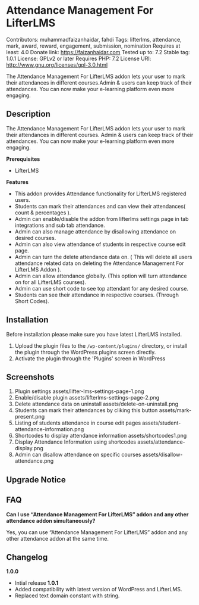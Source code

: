 # Attendance Management For LifterLMS
Contributors: muhammadfaizanhaidar, fahdi
Tags: lifterlms, attendance, mark, award, reward, engagement, submission, nomination
Requires at least: 4.0
Donate link: https://faizanhaidar.com
Tested up to: 7.2
Stable tag: 1.0.1
License: GPLv2 or later
Requires PHP: 7.2
License URI: http://www.gnu.org/licenses/gpl-3.0.html

The Attendance Management For LifterLMS addon lets your user to mark their attendances in different courses.Admin & users can keep track of their attendances. You can now make your e-learning platform even more engaging.

## Description

The Attendance Management For LifterLMS addon lets your user to mark their attendances in different courses. Admin & users can keep track of their attendances. You can now make your e-learning platform even more engaging.

**Prerequisites**

- LifterLMS

**Features**

- This addon provides Attendance functionality for LifterLMS registered users.
- Students can mark their attendances and can view their attendances( count & percentages ).
- Admin can enable/disable the addon from lifterlms settings page in tab integrations and sub tab attendance.
- Admin can also manage attendance by disallowing attendance on desired courses.
- Admin can also view attendance of students in respective course edit page.
- Admin can turn the delete attendance data on. ( This will delete all users attendance related data on           deleting the Attendance Management For LifterLMS Addon ).
- Admin can allow attendance globally. (This option will turn attendance on for all LifterLMS courses).
- Admin can use short code to see top attendant for any desired course.
- Students can see their attendance in respective courses. (Through Short Codes).

## Installation

Before installation please make sure you have latest LifterLMS installed.

1. Upload the plugin files to the `/wp-content/plugins/` directory, or install the plugin through the WordPress plugins screen directly.
2. Activate the plugin through the 'Plugins' screen in WordPress

## Screenshots ##

1. Plugin settings assets/lifter-lms-settings-page-1.png
2. Enable/disable plugin assets/lifterlms-settings-page-2.png
3. Delete attendance data on uninstall assets/delete-on-uninstall.png
4. Students can mark their attendances by cliking this button assets/mark-present.png
5. Listing of students attendance in course edit pages assets/student-attendance-information.png
6. Shortcodes to display attendance information assets/shortcodes1.png
7. Display Attendance Information using shortcodes assets/attendance-display.png
8. Admin can disallow attendance on specific courses assets/disallow-attendance.png

## Upgrade Notice ##

## FAQ ##

**Can I use “Attendance Management For LifterLMS” addon and any other attendance addon simultaneously?**

Yes, you can use “Attendance Management For LifterLMS”  addon and any other attendance addon at the same time.

## Changelog ##

**1.0.0**
- Intial release
**1.0.1**
- Added compatibility with latest version of WordPress and LifterLMS.
- Replaced text domain constant with string.